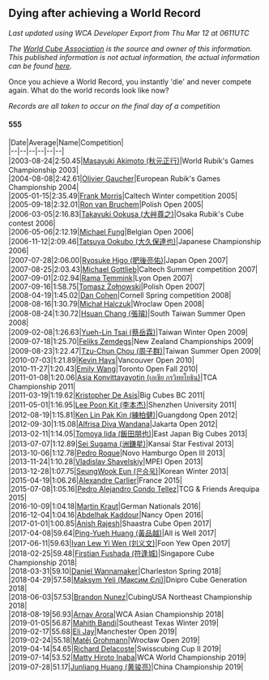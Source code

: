 ## Dying after achieving a World Record 

*Last updated using WCA Developer Export from Thu Mar 12 at 0611UTC*

*The [World Cube Association](https://www.worldcubeassociation.org) is the source and owner of this information. This published information is not actual information, the actual information can be found [here](https://www.worldcubeassociation.org/results).*

Once you achieve a World Record, you instantly 'die' and never compete again. What do the world records look like now?

*Records are all taken to occur on the final day of a competition*

#### 555

|Date|Average|Name|Competition|  
|--|--|--|--|--|--|  
|2003-08-24|2:50.45|[Masayuki Akimoto (秋元正行)](https://www.worldcubeassociation.org/persons/2003AKIM01)|World Rubik's Games Championship 2003|  
|2004-08-08|2:42.61|[Olivier Gaucher](https://www.worldcubeassociation.org/persons/2004GAUC01)|European Rubik's Games Championship 2004|  
|2005-01-15|2:35.49|[Frank Morris](https://www.worldcubeassociation.org/persons/2003MORR01)|Caltech Winter competition 2005|  
|2005-09-18|2:32.01|[Ron van Bruchem](https://www.worldcubeassociation.org/persons/2003BRUC01)|Polish Open 2005|  
|2006-03-05|2:16.83|[Takayuki Ookusa (大艸尊之)](https://www.worldcubeassociation.org/persons/2006OOKU01)|Osaka Rubik's Cube contest 2006|  
|2006-05-06|2:12.19|[Michael Fung](https://www.worldcubeassociation.org/persons/2005FUNG01)|Belgian Open 2006|  
|2006-11-12|2:09.46|[Tatsuya Ookubo (大久保達也)](https://www.worldcubeassociation.org/persons/2006OOKU02)|Japanese Championship 2006|  
|2007-07-28|2:06.00|[Ryosuke Higo (肥後亮佑)](https://www.worldcubeassociation.org/persons/2006HIGO01)|Japan Open 2007|  
|2007-08-25|2:03.43|[Michael Gottlieb](https://www.worldcubeassociation.org/persons/2006GOTT01)|Caltech Summer competition 2007|  
|2007-09-01|2:02.94|[Rama Temmink](https://www.worldcubeassociation.org/persons/2006TEMM01)|Lyon Open 2007|  
|2007-09-16|1:58.75|[Tomasz Żołnowski](https://www.worldcubeassociation.org/persons/2005ZOLN01)|Polish Open 2007|  
|2008-04-19|1:45.02|[Dan Cohen](https://www.worldcubeassociation.org/persons/2007COHE01)|Cornell Spring competition 2008|  
|2008-08-16|1:30.79|[Michał Halczuk](https://www.worldcubeassociation.org/persons/2006HALC01)|Wroclaw Open 2008|  
|2008-08-24|1:30.72|[Hsuan Chang (張璿)](https://www.worldcubeassociation.org/persons/2008CHAN09)|South Taiwan Summer Open 2008|  
|2009-02-08|1:26.63|[Yueh-Lin Tsai (蔡岳霖)](https://www.worldcubeassociation.org/persons/2006TSAI03)|Taiwan Winter Open 2009|  
|2009-07-18|1:25.70|[Feliks Zemdegs](https://www.worldcubeassociation.org/persons/2009ZEMD01)|New Zealand Championships 2009|  
|2009-08-23|1:22.47|[Tzu-Chun Chou (周子群)](https://www.worldcubeassociation.org/persons/2009CHOU03)|Taiwan Summer Open 2009|  
|2010-07-03|1:21.89|[Kevin Hays](https://www.worldcubeassociation.org/persons/2009HAYS01)|Vancouver Open 2010|  
|2010-11-27|1:20.43|[Emily Wang](https://www.worldcubeassociation.org/persons/2009WANG15)|Toronto Open Fall 2010|  
|2011-01-08|1:20.06|[Asia Konvittayayotin (เอเชีย กรวิทยโยธิน)](https://www.worldcubeassociation.org/persons/2009KONV01)|TCA Championship 2011|  
|2011-03-19|1:19.62|[Kristopher De Asis](https://www.worldcubeassociation.org/persons/2008ASIS01)|Big Cubes BC 2011|  
|2011-05-01|1:16.95|[Lee Poon Kit (李本杰)](https://www.worldcubeassociation.org/persons/2008LEEP01)|Shenzhen University 2011|  
|2012-08-19|1:15.81|[Ken Lin Pak Kin (練柏健)](https://www.worldcubeassociation.org/persons/2009LINK01)|Guangdong Open 2012|  
|2012-09-30|1:15.08|[Alfrisa Diva Wandana](https://www.worldcubeassociation.org/persons/2010WAND03)|Jakarta Open 2012|  
|2013-02-11|1:14.05|[Tomoya Iida (飯田朋也)](https://www.worldcubeassociation.org/persons/2011IIDA01)|East Japan Big Cubes 2013|  
|2013-07-07|1:12.89|[Sei Sugama (洲鎌星)](https://www.worldcubeassociation.org/persons/2010SUGA01)|Kansai Star Festival 2013|  
|2013-10-06|1:12.78|[Pedro Roque](https://www.worldcubeassociation.org/persons/2012ROQU01)|Novo Hamburgo Open III 2013|  
|2013-11-24|1:10.28|[Vladislav Shavelskiy](https://www.worldcubeassociation.org/persons/2012SHAV01)|MPEI Open 2013|  
|2013-12-28|1:07.75|[SeungWook Eun (은승욱)](https://www.worldcubeassociation.org/persons/2011EUNS01)|Korean Winter 2013|  
|2015-04-19|1:06.26|[Alexandre Carlier](https://www.worldcubeassociation.org/persons/2012CARL03)|France 2015|  
|2015-07-08|1:05.16|[Pedro Alejandro Condo Tellez](https://www.worldcubeassociation.org/persons/2015TELL01)|TCG & Friends Arequipa 2015|  
|2016-10-09|1:04.18|[Martin Kraut](https://www.worldcubeassociation.org/persons/2010KRAU02)|German Nationals 2016|  
|2016-12-04|1:04.16|[Abdelhak Kaddour](https://www.worldcubeassociation.org/persons/2010KADD01)|Nancy Open 2016|  
|2017-01-01|1:00.85|[Anish Rajesh](https://www.worldcubeassociation.org/persons/2014RAJE03)|Shaastra Cube Open 2017|  
|2017-04-08|59.64|[Ping-Yueh Huang (黃品越)](https://www.worldcubeassociation.org/persons/2012HUAN12)|All is Well 2017|  
|2017-06-11|59.63|[Ivan Lew Yi Wen (刘义文)](https://www.worldcubeassociation.org/persons/2012WENI01)|Foon Yew Open 2017|  
|2018-02-25|59.48|[Firstian Fushada (符逢城)](https://www.worldcubeassociation.org/persons/2015FUSH01)|Singapore Cube Championship 2018|  
|2018-03-31|59.10|[Daniel Wannamaker](https://www.worldcubeassociation.org/persons/2011WANN01)|Charleston Spring 2018|  
|2018-04-29|57.58|[Maksym Yeli (Максим Єлі)](https://www.worldcubeassociation.org/persons/2014YELI01)|Dnipro Cube Generation 2018|  
|2018-06-03|57.53|[Brandon Nunez](https://www.worldcubeassociation.org/persons/2016NUNE11)|CubingUSA Northeast Championship 2018|  
|2018-08-19|56.93|[Arnav Arora](https://www.worldcubeassociation.org/persons/2015AROR02)|WCA Asian Championship 2018|  
|2019-01-05|56.87|[Mahith Bandi](https://www.worldcubeassociation.org/persons/2014BAND04)|Southeast Texas Winter 2019|  
|2019-02-17|55.68|[Eli Jay](https://www.worldcubeassociation.org/persons/2014JAYE01)|Manchester Open 2019|  
|2019-02-24|55.18|[Matěj Grohmann](https://www.worldcubeassociation.org/persons/2015GROH02)|Wrocław Open 2019|  
|2019-04-14|54.65|[Richard Delacoste](https://www.worldcubeassociation.org/persons/2015DELA05)|Swisscubing Cup II 2019|  
|2019-07-14|53.52|[Matty Hiroto Inaba](https://www.worldcubeassociation.org/persons/2016INAB01)|WCA World Championship 2019|  
|2019-07-28|51.17|[Junliang Huang (黄骏亮)](https://www.worldcubeassociation.org/persons/2017HUAN77)|China Championship 2019|  
